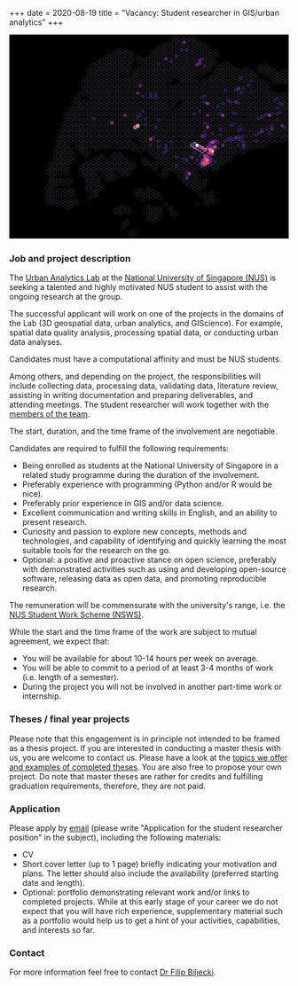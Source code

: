 +++
date = 2020-08-19
title = "Vacancy: Student researcher in GIS/urban analytics"
+++

![](header.png)

### Job and project description

The [Urban Analytics Lab](/) at the [National University of Singapore (NUS)](http://www.nus.edu.sg) is seeking a talented and highly motivated NUS student to assist with the ongoing research at the group.

The successful applicant will work on one of the projects in the domains of the Lab (3D geospatial data, urban analytics, and GIScience).
For example, spatial data quality analysis, processing spatial data, or conducting urban data analyses.

Candidates must have a computational affinity and must be NUS students.

Among others, and depending on the project, the responsibilities will include collecting data, processing data, validating data, literature review, assisting in writing documentation and preparing deliverables, and attending meetings.
The student researcher will work together with the [members of the team](/people).

The start, duration, and the time frame of the involvement are negotiable.

Candidates are required to fulfill the following requirements:

- Being enrolled as students at the National University of Singapore in a related study programme during the duration of the involvement.
- Preferably experience with programming (Python and/or R would be nice).
- Preferably prior experience in GIS and/or data science.
- Excellent communication and writing skills in English, and an ability to present research.
- Curiosity and passion to explore new concepts, methods and technologies, and capability of identifying and quickly learning the most suitable tools for the research on the go.
- Optional: a positive and proactive stance on open science, preferably with demonstrated activities such as using and developing open-source software, releasing data as open data, and promoting reproducible research.

The remuneration will be commensurate with the university's range, i.e. the [NUS Student Work Scheme (NSWS)](http://www.nus.edu.sg/osa/about/join-us/nsws).

While the start and the time frame of the work are subject to mutual agreement, we expect that:

- You will be available for about 10-14 hours per week on average.
- You will be able to commit to a period of at least 3-4 months of work (i.e. length of a semester).
- During the project you will not be involved in another part-time work or internship.

### Theses / final year projects

Please note that this engagement is in principle not intended to be framed as a thesis project.
If you are interested in conducting a master thesis with us, you are welcome to contact us. 
Please have a look at the [topics we offer and examples of completed theses](/teaching/#theses-and-dissertations).
You are also free to propose your own project.
Do note that master theses are rather for credits and fulfilling graduation requirements, therefore, they are not paid.

### Application

Please apply by [email](mailto:filip@nus.edu.sg) (please write "Application for the student researcher position" in the subject), including the following materials:

* CV
* Short cover letter (up to 1 page) briefly indicating your motivation and plans. The letter should also include the availability (preferred starting date and length).
* Optional: portfolio demonstrating relevant work and/or links to completed projects. While at this early stage of your career we do not expect that you will have rich experience, supplementary material such as a portfolio would help us to get a hint of your activities, capabilities, and interests so far.

### Contact

For more information feel free to contact [Dr Filip Biljecki](/authors/filip).

